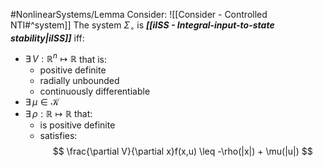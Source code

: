 #NonlinearSystems/Lemma 
Consider: ![[Consider - Controlled NTI#^system]]
The system $\Sigma_\circ$ is ***[[iISS - Integral-input-to-state stability|iISS]]*** iff:
- $\exists\, V:\mathbb{R}^n\mapsto\mathbb{R}$ that is:
	- positive definite
	- radially unbounded
	- continuously differentiable
- $\exists\, \mu \in \mathcal{K}$
- $\exists\, \rho:\mathbb{R}\mapsto\mathbb{R}$ that:
	- is positive definite
	- satisfies: $$ \frac{\partial V}{\partial x}f(x,u) \leq -\rho(|x|) + \mu(|u|) $$

